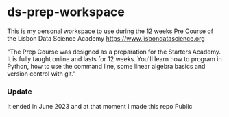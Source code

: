 # ds-prep-workspace

This is my personal workspace to use during the 12 weeks Pre Course of the Lisbon Data Science Academy https://www.lisbondatascience.org

"The Prep Course was designed as a preparation for the Starters Academy. It is fully taught online and lasts for 12 weeks.
You'll learn how to program in Python, how to use the command line, some linear algebra basics and version control with git."

### Update ###
It ended in June 2023 and at that moment I made this repo Public
